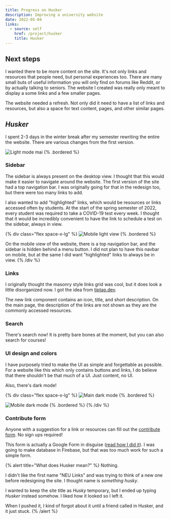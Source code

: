 ```yaml
---
title: Progress on Husker
description: Improving a university website
date: 2022-05-04
links:
  - source: self
    href: /project/husker
    title: Husker
---
```


## Next steps

I wanted there to be more content on the site. It's not only links and resources that people need, but personal experiences too. There are many small buts of useful information you will only find on forums like Reddit, or by actually talking to seniors. The website I created was really only meant to display a some links and a few smaller pages.

The website needed a refresh. Not only did it need to have a list of links and resources, but also a space for text content, pages, and other similar pages.

## _Husker_

I spent 2-3 days in the winter break after my semester rewriting the entire the website. There are various changes from the first version.

![Light mode mai](/images/blog/working-on-husker/main-light.png) {% .bordered %}

### Sidebar

The sidebar is always present on the desktop view. I thought that this would make it easier to navigate around the website. The first version of the site had a top navigation bar. I was originally going for that in the redesign too, but there were too many links to add.

I also wanted to add "highlighted" links, which would be resources or links accessed often by students. At the start of the spring semester of 2022, every student was required to take a COVID-19 test every week. I thought that it would be incredibly convenient to have the link to schedule a test on the sidebar, always in view.


{% div class="flex space-x-lg" %}
![Mobile light view](/images/blog/working-on-husker/mobile-light.png) {% .bordered %}

On the mobile view of the website, there is a top navigation bar, and the sidebar is hidden behind a menu button. I did not plan to have this navbar on mobile, but at the same I did want "highlighted" links to always be in view.
{% /div %}

### Links

I originally thought the masonry style links grid was cool, but it does look a little disorganized now. I got the idea from [tiptap.dev](https://tiptap.dev/).

The new link component contains an icon, title, and short description. On the main page, the description of the links are not shown as they are the commonly accessed resources.

### Search

There's search now! It is pretty bare bones at the moment, but you can also search for courses!

### UI design and colors

I have purposely tried to make the UI as simple and forgettable as possible. For a website like this which only contains buttons and links, I do believe that there shouldn't be that much of a UI. Just content, no UI.

Also, there's dark mode!

{% div class="flex space-x-lg" %}
![Main dark mode](/images/blog/working-on-husker/main-dark.png) {% .bordered %}

![Mobile dark mode](/images/blog/working-on-husker/mobile-dark.png) {% .bordered %}
{% /div %}

### Contribute form

Anyone with a suggestion for a link or resources can fill out the [contribute form](https://husker.vercel.app/contribute). No sign ups required!

This form is actually a Google Form in disguise ([read how I did it](https://www.parthkabra.me/html/google-forms-embed)). I was going to make database in Firebase, but that was too much work for such a simple form.

{% alert title="What does Husker mean?" %}
Nothing.

I didn't like the first name "NEU Links" and was trying to think of a new one before redesigning the site. I thought name is _something husky_.

I wanted to keep the site title as _Husky_ temporary, but I ended up typing _Husker_ instead somehow. I liked how it looked so I left it.

When I pushed it, I kind of forgot about it until a friend called in Husker, and it just stuck.
{% /alert %}
